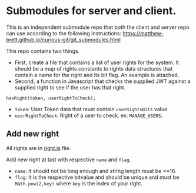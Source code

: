 # Submodules for server and client.
This is an independent submodule repo that both the client and server repo can use according to the following instructions:
https://matthew-brett.github.io/curious-git/git_submodules.html

This repo contains two things.

- First, create a file that contains a list of user rights for the system.  It should be a map of rights constants to rights data structures that contain a name for the right and its bit flag.  An example is attached.
- Second, a function in Javascript that checks the supplied JWT against a supplied right to see if the user has that right.

`hasRight(token, userRightToCheck);`
- `token`: User Token data that must contain `userRightsBits` value.
- `userRightToCheck`: Right of a user to check. ex: `MANAGE_USERS`.

## Add new right
All rights are in [right.js](https://github.com/hats-and-ladders/user-rights/blob/master/rights.js) file.

Add new right at last with respective `name` and `flag`.
- `name`: It should not be long enough and string length must be <=16.
- `flag`: It is the respective bitvalue and should be unique and must be `Math.pow(2,key)` where `key` is the index of your right.